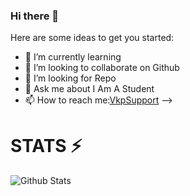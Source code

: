 ### Hi there 👋


Here are some ideas to get you started:

- 🌱 I’m currently learning
- 👯 I’m looking to collaborate on Github
- 🤔 I’m looking for Repo
- 💬 Ask me about I Am A Student
- 📫 How to reach me:[VkpSupport](https://t.me/VKPBOTS)
-->
# STATS ⚡
![Github Stats](https://github-readme-stats.vercel.app/api?username=V-V-R-OFFICIAL&show_icons=true&title_color=333&icon_color=333&include_all_commits=true&theme=onedark&cache_seconds=86400)
